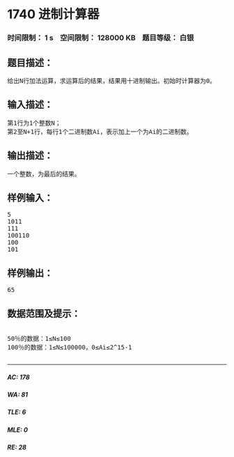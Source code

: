 # 1740 进制计算器   
### 时间限制： 1 s&nbsp;&nbsp;&nbsp;&nbsp;空间限制： 128000 KB&nbsp;&nbsp;&nbsp;&nbsp;题目等级： 白银  
## 题目描述：  

<pre>
给出N行加法运算，求运算后的结果，结果用十进制输出。初始时计算器为0。
</pre>
  
  
## 输入描述：  

<pre>
第1行为1个整数N；
第2至N+1行，每行1个二进制数Ai，表示加上一个为Ai的二进制数。
</pre>
  
  
## 输出描述：  

<pre>
一个整数，为最后的结果。
</pre>
  
  
## 样例输入：  

<pre>
5
1011
111
100110
100
101
</pre>
  
  
## 样例输出：  

<pre>
65
</pre>
  
  
## 数据范围及提示：  

<pre>

50％的数据：1≤N≤100
100％的数据：1≤N≤100000，0≤Ai≤2^15-1

</pre>
  
  
***  

##### AC: 178  
##### WA: 81  
##### TLE: 6  
##### MLE: 0  
##### RE: 28  
